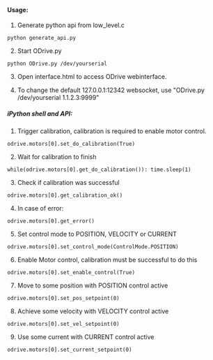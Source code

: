 #### Usage:

1) Generate python api from low_level.c

<code>python generate_api.py</code>

2) Start ODrive.py

<code>python ODrive.py /dev/yourserial</code>

3) Open interface.html to access ODrive webinterface.


4) To change the default 127.0.0.1:12342 websocket, use "ODrive.py /dev/yourserial 1.1.2.3:9999"

##### iPython shell and API: 
1) Trigger calibration, calibration is required to enable motor control.

<code>odrive.motors[0].set_do_calibration(True)</code>


2) Wait for calibration to finish

<code>while(odrive.motors[0].get_do_calibration()):
    time.sleep(1)
</code>

3) Check if calibration was successful

<code>odrive.motors[0].get_calibration_ok()</code>

4) In case of error:

<code>odrive.motors[0].get_error()</code>

5) Set control mode to POSITION, VELOCITY or CURRENT

<code>odrive.motors[0].set_control_mode(ControlMode.POSITION)</code>
 
6) Enable Motor control, calibration must be successful to do this

<code>odrive.motors[0].set_enable_control(True)</code>

7) Move to some position with POSITION control active

<code>odrive.motors[0].set_pos_setpoint(0)</code>

8) Achieve some velocity with VELOCITY control active

<code>odrive.motors[0].set_vel_setpoint(0)</code>

9) Use some current with CURRENT control active

<code>odrive.motors[0].set_current_setpoint(0)</code>



